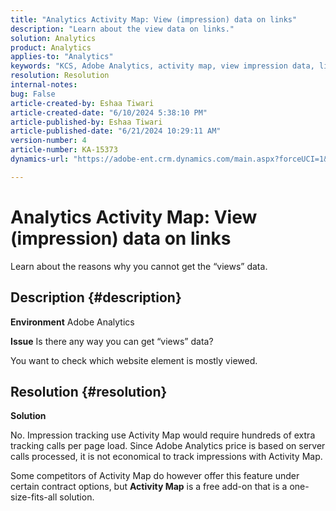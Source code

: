```yaml
---
title: "Analytics Activity Map: View (impression) data on links"
description: "Learn about the view data on links."
solution: Analytics
product: Analytics
applies-to: "Analytics"
keywords: "KCS, Adobe Analytics, activity map, view impression data, links, views"
resolution: Resolution
internal-notes: 
bug: False
article-created-by: Eshaa Tiwari
article-created-date: "6/10/2024 5:38:10 PM"
article-published-by: Eshaa Tiwari
article-published-date: "6/21/2024 10:29:11 AM"
version-number: 4
article-number: KA-15373
dynamics-url: "https://adobe-ent.crm.dynamics.com/main.aspx?forceUCI=1&pagetype=entityrecord&etn=knowledgearticle&id=6594aa2e-5027-ef11-840a-00224803cdc1"

---
```

# Analytics Activity Map: View (impression) data on links


Learn about the reasons why you cannot get the “views” data.

## Description {#description}


<b>Environment</b>
 Adobe Analytics

<b>Issue</b>
 Is there any way you can get “views” data?

You want to check which website element is mostly viewed.


## Resolution {#resolution}


<b>Solution</b>

No. Impression tracking use Activity Map would require hundreds of extra tracking calls per page load. Since Adobe Analytics price is based on server calls processed, it is not economical to track impressions with Activity Map.

Some competitors of Activity Map do however offer this feature under certain contract options, but <b>Activity Map</b> is a free add-on that is a one-size-fits-all solution.
